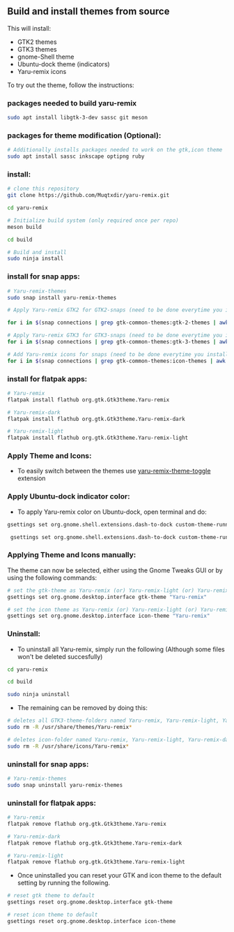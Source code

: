 ## Build and install themes from source

This will install:
- GTK2 themes
- GTK3 themes
- gnome-Shell theme
- Ubuntu-dock theme (indicators)
- Yaru-remix icons

To try out the theme, follow the instructions:

### packages needed to build yaru-remix
```bash
sudo apt install libgtk-3-dev sassc git meson 
```

### packages for theme modification (Optional):
```bash
# Additionally installs packages needed to work on the gtk,icon theme
sudo apt install sassc inkscape optipng ruby
```

### install:

```bash
# clone this repository
git clone https://github.com/Muqtxdir/yaru-remix.git
```

```bash
cd yaru-remix
```

```bash
# Initialize build system (only required once per repo)
meson build

cd build

# Build and install
sudo ninja install
```

### install for snap apps:

```bash
# Yaru-remix-themes
sudo snap install yaru-remix-themes
```

```bash
# Apply Yaru-remix GTK2 for GTK2-snaps (need to be done everytime you install a new GTK2-snap app)

for i in $(snap connections | grep gtk-common-themes:gtk-2-themes | awk '{print $2}'); do sudo snap connect $i yaru-colors:gtk-2-themes; done
```

```bash
# Apply Yaru-remix GTK3 for GTK3-snaps (need to be done everytime you install a new GTK3-snap app)
for i in $(snap connections | grep gtk-common-themes:gtk-3-themes | awk '{print $2}'); do sudo snap connect $i yaru-remix-themes:gtk-3-themes; done
```

```bash
# Add Yaru-remix icons for snaps (need to be done everytime you install a new snap app)
for i in $(snap connections | grep gtk-common-themes:icon-themes | awk '{print $2}'); do sudo snap connect $i yaru-remix-themes:icon-themes; done
```

### install for flatpak apps:

```bash
# Yaru-remix
flatpak install flathub org.gtk.Gtk3theme.Yaru-remix
```

```bash
# Yaru-remix-dark
flatpak install flathub org.gtk.Gtk3theme.Yaru-remix-dark
```

```bash
# Yaru-remix-light
flatpak install flathub org.gtk.Gtk3theme.Yaru-remix-light
```

### Apply Theme and Icons:
- To easily switch between the themes use [yaru-remix-theme-toggle](https://github.com/Muqtxdir/yaru-remix-theme-toggle) extension

### Apply Ubuntu-dock indicator color:
- To apply Yaru-remix color on Ubuntu-dock, open terminal and do:

```bash
gsettings set org.gnome.shell.extensions.dash-to-dock custom-theme-running-dots-color '#315bef' 2> /dev/null
```
```bash
 gsettings set org.gnome.shell.extensions.dash-to-dock custom-theme-running-dots-border-color '#315bef' 2> /dev/null
```

### Applying Theme and Icons manually:

The theme can now be selected, either using the Gnome Tweaks GUI or by using the following commands:

```bash
# set the gtk-theme as Yaru-remix (or) Yaru-remix-light (or) Yaru-remix-dark
gsettings set org.gnome.desktop.interface gtk-theme "Yaru-remix"
```

```bash
# set the icon theme as Yaru-remix (or) Yaru-remix-light (or) Yaru-remix-dark
gsettings set org.gnome.desktop.interface icon-theme "Yaru-remix"
```

### Uninstall:

- To uninstall all Yaru-remix, simply run the following (Although some files won't be deleted succesfully)

```bash
cd yaru-remix

cd build

sudo ninja uninstall
```
- The remaining can be removed by doing this:

```bash
# deletes all GTK3-theme-folders named Yaru-remix, Yaru-remix-light, Yaru-remix-dark
sudo rm -R /usr/share/themes/Yaru-remix*

# deletes icon-folder named Yaru-remix, Yaru-remix-light, Yaru-remix-dark
sudo rm -R /usr/share/icons/Yaru-remix*

```
### uninstall for snap apps:

```bash
# Yaru-remix-themes
sudo snap uninstall yaru-remix-themes
```
### uninstall for flatpak apps:

```bash
# Yaru-remix
flatpak remove flathub org.gtk.Gtk3theme.Yaru-remix
```

```bash
# Yaru-remix-dark
flatpak remove flathub org.gtk.Gtk3theme.Yaru-remix-dark
```

```bash
# Yaru-remix-light
flatpak remove flathub org.gtk.Gtk3theme.Yaru-remix-light
```

- Once uninstalled you can reset your GTK and icon theme to the default setting by running the following.

```bash
# reset gtk theme to default
gsettings reset org.gnome.desktop.interface gtk-theme
```
```bash
# reset icon theme to default
gsettings reset org.gnome.desktop.interface icon-theme
```
